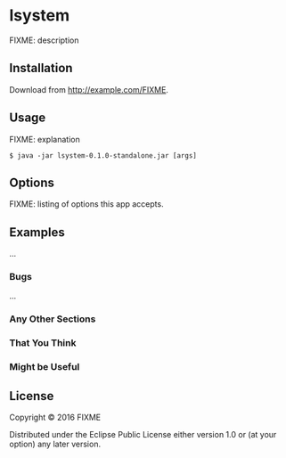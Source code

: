 # lsystem

FIXME: description

## Installation

Download from http://example.com/FIXME.

## Usage

FIXME: explanation

    $ java -jar lsystem-0.1.0-standalone.jar [args]

## Options

FIXME: listing of options this app accepts.

## Examples

...

### Bugs

...

### Any Other Sections
### That You Think
### Might be Useful

## License

Copyright © 2016 FIXME

Distributed under the Eclipse Public License either version 1.0 or (at
your option) any later version.
